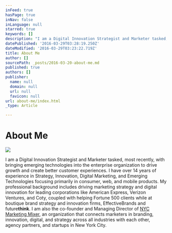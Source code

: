 ```yaml
---
inFeed: true
hasPage: true
inNav: false
inLanguage: null
starred: true
keywords: []
description: "I am a Digital Innovation Strategist and Marketer tasked, most recently, with bringing emerging technologies into the enterprise organization to drive growth and create better customer experiences. I have over 14 years of experience in Strategy, Innovation, Digital Marketing, and Emerging Technologies focusing primarily in consumer, web, and mobile products. My professional background includes driving marketing strategy and digital innovation for leading corporations like American Express, Verizon Ventures, and Coty, coupled with helping Fortune 500 clients while at boutique brand strategy and innovation firms, EffectiveBrands and futurethink.\_I am also the co-founder and Managing Director of NYC Marketing Mixer, an organization that\_connects marketers in branding, innovation, digital, and strategy across all industries with each other, agency partners, and startups in New York City."
datePublished: '2016-03-29T03:28:19.250Z'
dateModified: '2016-03-29T03:23:22.719Z'
title: About Me
author: []
sourcePath: _posts/2016-03-20-about-me.md
published: true
authors: []
publisher:
  name: null
  domain: null
  url: null
  favicon: null
url: about-me/index.html
_type: Article

---
```

# About Me
![](https://the-grid-user-content.s3-us-west-2.amazonaws.com/eaf2cc11-967e-4f48-a1d5-abb15d8fdf48.jpg)

I am a Digital Innovation Strategist and Marketer tasked, most recently, with bringing emerging technologies into the enterprise organization to drive growth and create better customer experiences. I have over 14 years of experience in Strategy, Innovation, Digital Marketing, and Emerging Technologies focusing primarily in consumer, web, and mobile products. My professional background includes driving marketing strategy and digital innovation for leading corporations like American Express, Verizon Ventures, and Coty, coupled with helping Fortune 500 clients while at boutique brand strategy and innovation firms, EffectiveBrands and future**think**. I am also the co-founder and Managing Director of [NYC Marketing Mixer][0], an organization that connects marketers in branding, innovation, digital, and strategy across all industries with each other, agency partners, and startups in New York City.

[0]: http://nycmarketingmixer.com/